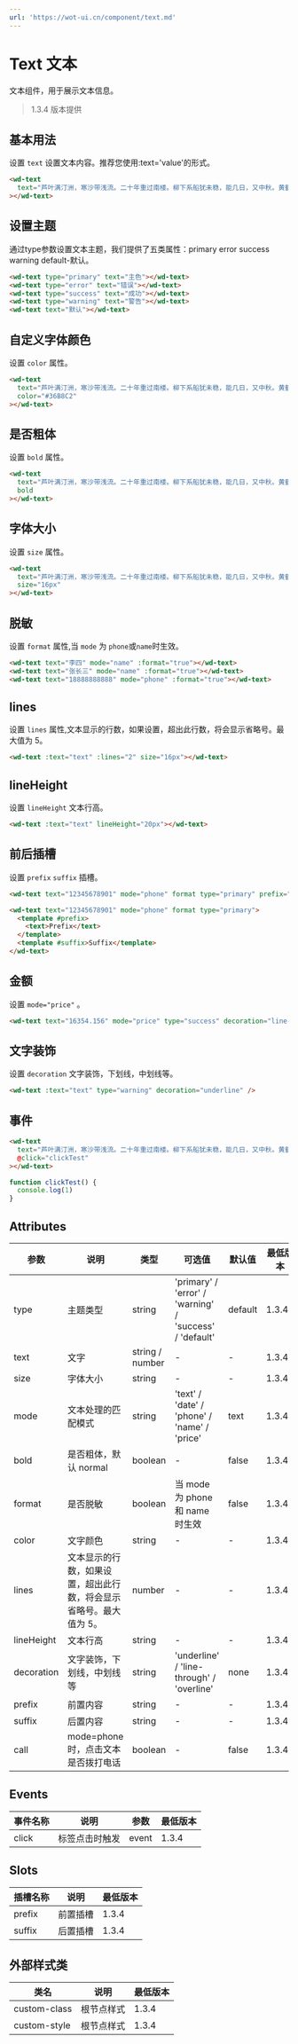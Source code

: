 ```yaml
---
url: 'https://wot-ui.cn/component/text.md'
---
```

# Text 文本

文本组件，用于展示文本信息。

> 1.3.4 版本提供

## 基本用法

设置 `text` 设置文本内容。推荐您使用:text='value'的形式。

```html
<wd-text
  text="芦叶满汀洲，寒沙带浅流。二十年重过南楼。柳下系船犹未稳，能几日，又中秋。黄鹤断矶头，故人曾到否？旧江山浑是新愁。欲买桂花同载酒，终不似，少年游。"
></wd-text>
```

## 设置主题

通过type参数设置文本主题，我们提供了五类属性：primary error success warning default-默认。

```html
<wd-text type="primary" text="主色"></wd-text>
<wd-text type="error" text="错误"></wd-text>
<wd-text type="success" text="成功"></wd-text>
<wd-text type="warning" text="警告"></wd-text>
<wd-text text="默认"></wd-text>
```

## 自定义字体颜色

设置 `color` 属性。

```html
<wd-text
  text="芦叶满汀洲，寒沙带浅流。二十年重过南楼。柳下系船犹未稳，能几日，又中秋。黄鹤断矶头，故人曾到否？旧江山浑是新愁。欲买桂花同载酒，终不似，少年游。"
  color="#36B8C2"
></wd-text>
```

## 是否粗体

设置 `bold` 属性。

```html
<wd-text
  text="芦叶满汀洲，寒沙带浅流。二十年重过南楼。柳下系船犹未稳，能几日，又中秋。黄鹤断矶头，故人曾到否？旧江山浑是新愁。欲买桂花同载酒，终不似，少年游。"
  bold
></wd-text>
```

## 字体大小

设置 `size` 属性。

```html
<wd-text
  text="芦叶满汀洲，寒沙带浅流。二十年重过南楼。柳下系船犹未稳，能几日，又中秋。黄鹤断矶头，故人曾到否？旧江山浑是新愁。欲买桂花同载酒，终不似，少年游。"
  size="16px"
></wd-text>
```

## 脱敏

设置 `format` 属性,当 `mode` 为 `phone`或`name`时生效。

```html
<wd-text text="李四" mode="name" :format="true"></wd-text>
<wd-text text="张长三" mode="name" :format="true"></wd-text>
<wd-text text="18888888888" mode="phone" :format="true"></wd-text>
```

## lines

设置 `lines` 属性,文本显示的行数，如果设置，超出此行数，将会显示省略号。最大值为 5。

```html
<wd-text :text="text" :lines="2" size="16px"></wd-text>
```

## lineHeight

设置 `lineHeight` 文本行高。

```html
<wd-text :text="text" lineHeight="20px"></wd-text>
```

## 前后插槽

设置 `prefix` `suffix` 插槽。

```html
<wd-text text="12345678901" mode="phone" format type="primary" prefix="Prefix" suffix="Suffix" />

<wd-text text="12345678901" mode="phone" format type="primary">
  <template #prefix>
    <text>Prefix</text>
  </template>
  <template #suffix>Suffix</template>
</wd-text>
```

## 金额

设置 `mode="price"` 。

```html
<wd-text text="16354.156" mode="price" type="success" decoration="line-through" prefix="￥" />
```

## 文字装饰

设置 `decoration` 文字装饰，下划线，中划线等。

```html
<wd-text :text="text" type="warning" decoration="underline" />
```

## 事件

```html
<wd-text
  text="芦叶满汀洲，寒沙带浅流。二十年重过南楼。柳下系船犹未稳，能几日，又中秋。黄鹤断矶头，故人曾到否？旧江山浑是新愁。欲买桂花同载酒，终不似，少年游。"
  @click="clickTest"
></wd-text>
```

```typescript
function clickTest() {
  console.log(1)
}
```

## Attributes

| 参数       | 说明                                                               | 类型            | 可选值                                                  | 默认值  | 最低版本 |
| ---------- | ------------------------------------------------------------------ | --------------- | ------------------------------------------------------- | ------- | -------- |
| type       | 主题类型                                                           | string          | 'primary' / 'error' / 'warning' / 'success' / 'default' | default | 1.3.4    |
| text       | 文字                                                               | string / number | -                                                       | -       | 1.3.4    |
| size       | 字体大小                                                           | string          | -                                                       | -       | 1.3.4    |
| mode       | 文本处理的匹配模式                                                 | string          | 'text' / 'date' / 'phone' / 'name' / 'price'            | text    | 1.3.4+   |
| bold       | 是否粗体，默认 normal                                              | boolean         | -                                                       | false   | 1.3.4    |
| format     | 是否脱敏                                                           | boolean         | 当 mode 为 phone 和 name 时生效                         | false   | 1.3.4    |
| color      | 文字颜色                                                           | string          | -                                                       | -       | 1.3.4    |
| lines      | 文本显示的行数，如果设置，超出此行数，将会显示省略号。最大值为 5。 | number          | -                                                       | -       | 1.3.4    |
| lineHeight | 文本行高                                                           | string          | -                                                       | -       | 1.3.4    |
| decoration | 文字装饰，下划线，中划线等                                         | string          | 'underline' / 'line-through' / 'overline'               | none    | 1.3.4+   |
| prefix     | 前置内容                                                           | string          | -                                                       | -       | 1.3.4+   |
| suffix     | 后置内容                                                           | string          | -                                                       | -       | 1.3.4+   |
| call       | mode=phone 时，点击文本是否拨打电话                                | boolean         | -                                                       | false   | 1.3.4    |

## Events

| 事件名称 | 说明           | 参数  | 最低版本 |
| -------- | -------------- | ----- | -------- |
| click    | 标签点击时触发 | event | 1.3.4    |

## Slots

| 插槽名称 | 说明     | 最低版本 |
| -------- | -------- | -------- |
| prefix   | 前置插槽 | 1.3.4    |
| suffix   | 后置插槽 | 1.3.4    |

## 外部样式类

| 类名         | 说明       | 最低版本 |
| ------------ | ---------- | -------- |
| custom-class | 根节点样式 | 1.3.4    |
| custom-style | 根节点样式 | 1.3.4    |
